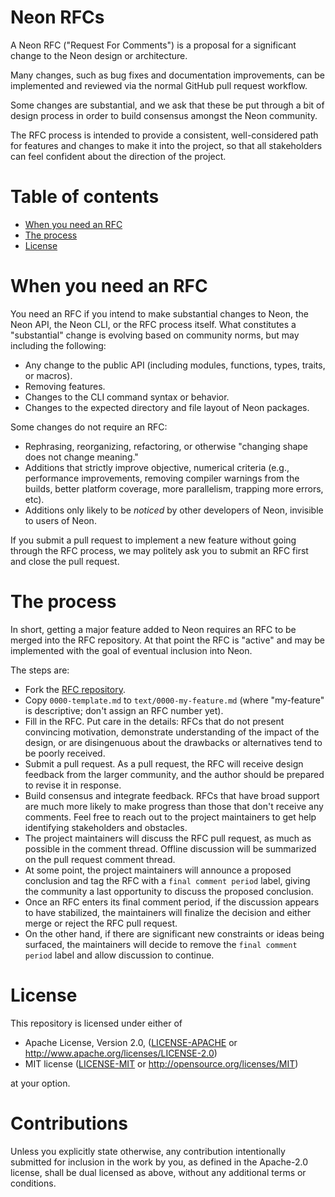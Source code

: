 # Neon RFCs

A Neon RFC ("Request For Comments") is a proposal for a significant change to the Neon design or architecture.

Many changes, such as bug fixes and documentation improvements, can be implemented and reviewed via the normal GitHub pull request workflow.

Some changes are substantial, and we ask that these be put through a bit of design process in order to build consensus amongst the Neon community.

The RFC process is intended to provide a consistent, well-considered path for features and changes to make it into the project, so that all stakeholders can feel confident about the direction of the project.

# Table of contents

  - [When you need an RFC](#when-you-need-an-rfc)
  - [The process](#the-process)
  - [License](#license)

# When you need an RFC

You need an RFC if you intend to make substantial changes to Neon, the Neon API, the Neon CLI, or the RFC process itself. What constitutes a "substantial" change is evolving based on community norms, but may including the following:

  - Any change to the public API (including modules, functions, types, traits, or macros).
  - Removing features.
  - Changes to the CLI command syntax or behavior.
  - Changes to the expected directory and file layout of Neon packages.

Some changes do not require an RFC:

  - Rephrasing, reorganizing, refactoring, or otherwise "changing shape does not change meaning."
  - Additions that strictly improve objective, numerical criteria (e.g., performance improvements, removing compiler warnings from the builds, better platform coverage, more parallelism, trapping more errors, etc).
  - Additions only likely to be _noticed_ by other developers of Neon, invisible to users of Neon.

If you submit a pull request to implement a new feature without going through the RFC process, we may politely ask you to submit an RFC first and close the pull request.

# The process

In short, getting a major feature added to Neon requires an RFC to be merged into the RFC repository. At that point the RFC is "active" and may be implemented with the goal of eventual inclusion into Neon.

The steps are:

- Fork the [RFC repository](https://github.com/neon-bindings/rfcs).
- Copy `0000-template.md` to `text/0000-my-feature.md` (where "my-feature" is descriptive; don't assign an RFC number yet).
- Fill in the RFC. Put care in the details: RFCs that do not present convincing motivation, demonstrate understanding of the impact of the design, or are disingenuous about the drawbacks or alternatives tend to be poorly received.
- Submit a pull request. As a pull request, the RFC will receive design feedback from the larger community, and the author should be prepared to revise it in response.
- Build consensus and integrate feedback. RFCs that have broad support are much more likely to make progress than those that don't receive any comments. Feel free to reach out to the project maintainers to get help identifying stakeholders and obstacles.
- The project maintainers will discuss the RFC pull request, as much as possible in the comment thread. Offline discussion will be summarized on the pull request comment thread.
- At some point, the project maintainers will announce a proposed conclusion and tag the RFC with a `final comment period` label, giving the community a last opportunity to discuss the proposed conclusion.
- Once an RFC enters its final comment period, if the discussion appears to have stabilized, the maintainers will finalize the decision and either merge or reject the RFC pull request.
- On the other hand, if there are significant new constraints or ideas being surfaced, the maintainers will decide to remove the `final comment period` label and allow discussion to continue.

# License

This repository is licensed under either of

- Apache License, Version 2.0, ([LICENSE-APACHE](https://github.com/neon-bindings/rfcs/blob/main/LICENSE-APACHE) or http://www.apache.org/licenses/LICENSE-2.0)
- MIT license ([LICENSE-MIT](https://github.com/neon-bindings/rfcs/blob/main/LICENSE-MIT) or http://opensource.org/licenses/MIT)

at your option.

# Contributions

Unless you explicitly state otherwise, any contribution intentionally submitted for inclusion in the work by you, as defined in the Apache-2.0 license, shall be dual licensed as above, without any additional terms or conditions.
